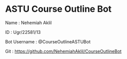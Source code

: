 # ASTU Course Outline Bot

Name : Nehemiah Aklil

ID : Ugr/22581/13

Bot Username : @CourseOutlineASTUBot

Git : https://github.com/NehemiahAklil/CourseOutlineBot
